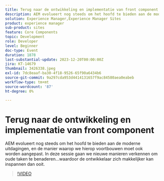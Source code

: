 ```yaml
---
title: Terug naar de ontwikkeling en implementatie van front component
description: AEM evolueert nog steeds om het hoofd te bieden aan de moderne uitdagingen, en de manier waarop we hierop voortbouwen moet ook worden aangepast. In deze sessie gaan we nieuwe manieren bekijken om oude taken te benaderen. De ontwikkelaarsinspanningen eenvoudiger dan ooit maken.
solution: Experience Manager,Experience Manager Sites
product: experience manager
sub-product: sites
feature: Core Components
topic: Development
role: Developer
level: Beginner
doc-type: Event
duration: 1878
last-substantial-update: 2023-12-20T00:00:00Z
jira: KT-14679
thumbnail: 3426338.jpeg
exl-id: 7dc8eaaf-ba30-4f18-9526-65f90a6434b6
source-git-commit: 9a297cda953d4414131657f9ac84580aea0eabeb
workflow-type: tm+mt
source-wordcount: '87'
ht-degree: 0%

---
```


# Terug naar de ontwikkeling en implementatie van front component

AEM evolueert nog steeds om het hoofd te bieden aan de moderne uitdagingen, en de manier waarop we hierop voortbouwen moet ook worden aangepast. In deze sessie gaan we nieuwe manieren verkennen om oude taken te benaderen...waardoor de ontwikkelaar zich makkelijker kan inspannen dan ooit.

>[!VIDEO](https://video.tv.adobe.com/v/3426338/?learn=on)
